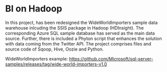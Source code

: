 # BI on Hadoop
In this project, has been redesigned the WideWorldImporters sample data warehouse inlcuding the SSIS package in Hadoop (HDInsight). The corresponding Azure SQL sample database has served as the main data source. Further, there is included a Phyton script that enhances the solution with data coming from the Twitter API. The project comprises files and source code of Sqoop, Hive, Oozie and Python. 

WideWorldImporters example:
https://github.com/Microsoft/sql-server-samples/releases/tag/wide-world-importers-v1.0
